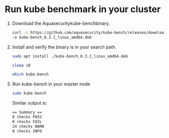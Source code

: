 # Run kube benchmark in your cluster


> 

1. Download the Aquasecuritykube-benchbinary.   

   ```bash
   curl -L https://github.com/aquasecurity/kube-bench/releases/download/v0.3.1/kube-bench_0.3.1_linux_amd64.deb \
   -o kube-bench_0.3.1_linux_amd64.deb
   ```

2. Install and verify the binary is in your search path.

   ```bash
   sudo apt install ./kube-bench_0.3.1_linux_amd64.deb

   sleep 10

   which kube-bench

   ```

3. Run kube-bench in your master node

   ```bash
   sudo kube-bench
   ```
   
   Similar output is:
   ```bash
   == Summary ==
   0 checks PASS
   0 checks FAIL
   24 checks WARN
   0 checks INFO
   ```